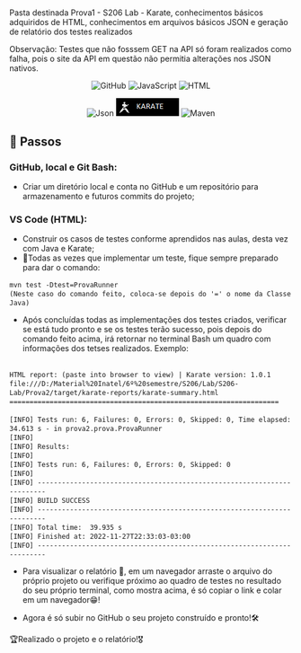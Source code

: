 <h1 align='center'></h1>
<p align="left">Pasta destinada Prova1 - S206 Lab - Karate, conhecimentos básicos adquiridos de HTML, conhecimentos em arquivos básicos JSON e geração de relatório dos testes realizados

Observação: Testes que não fosssem GET na API só foram realizados como falha, pois o site da API em questão não permitia alterações nos JSON nativos.</p>

<div align="center">

![GitHub](https://img.shields.io/badge/GitHub-100000?style=for-the-badge&logo=github&logoColor=white)
![JavaScript](https://img.shields.io/badge/JavaScript-323330?style=for-the-badge&logo=javascript&logoColor=F7DF1E)
![HTML](https://img.shields.io/badge/HTML5-E34F26?style=for-the-badge&logo=html5&logoColor=white)

![Json](https://img.shields.io/badge/json-5E5C5C?style=for-the-badge&logo=json&logoColor=white)
![Karate](imgkarate.png)
![Maven](https://img.shields.io/badge/apache_maven-C71A36?style=for-the-badge&logo=apachemaven&logoColor=white)

</div>

## 📜 Passos

<h3> GitHub, local e Git Bash:</h3>

- Criar um diretório local e conta no GitHub e um repositório para armazenamento e futuros commits do projeto;

<h3> VS Code (HTML):</h3>

- Construir os casos de testes conforme aprendidos nas aulas, desta vez com Java e Karate;
- 🚨Todas as vezes que implementar um teste, fique sempre preparado para dar o comando:

```
mvn test -Dtest=ProvaRunner 
(Neste caso do comando feito, coloca-se depois do '=' o nome da Classe Java)
```

- Após concluídas todas as implementações dos testes criados, verificar se está tudo pronto e se os testes terão sucesso, pois depois do comando feito acima, irá retornar no terminal Bash um quadro com informações dos tetses realizados. Exemplo:

```

HTML report: (paste into browser to view) | Karate version: 1.0.1
file:///D:/Material%20Inatel/6º%20semestre/S206/Lab/S206-Lab/Prova2/target/karate-reports/karate-summary.html
===================================================================

[INFO] Tests run: 6, Failures: 0, Errors: 0, Skipped: 0, Time elapsed: 34.613 s - in prova2.prova.ProvaRunner
[INFO] 
[INFO] Results:
[INFO]
[INFO] Tests run: 6, Failures: 0, Errors: 0, Skipped: 0
[INFO]
[INFO] ------------------------------------------------------------------------
[INFO] BUILD SUCCESS
[INFO] ------------------------------------------------------------------------
[INFO] Total time:  39.935 s
[INFO] Finished at: 2022-11-27T22:33:03-03:00
[INFO] ------------------------------------------------------------------------
```

- Para visualizar o relatório 📩, em um navegador arraste o arquivo do próprio projeto ou verifique próximo ao quadro de testes no resultado do seu próprio terminal, como mostra acima, é só copiar o link e colar em um navegador😁!

- Agora é só subir no GitHub o seu projeto construído e pronto!🛠️

🏆Realizado o projeto e o relatório!🎖️